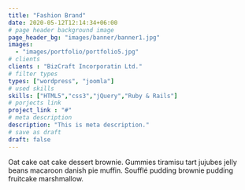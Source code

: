 ```yaml
---
title: "Fashion Brand"
date: 2020-05-12T12:14:34+06:00
# page header background image
page_header_bg: "images/banner/banner1.jpg"
images: 
  - "images/portfolio/portfolio5.jpg"
# clients
clients : "BizCraft Incorporatin Ltd."
# filter types
types: ["wordpress", "joomla"]
# used skills
skills: ["HTML5","css3","jQuery","Ruby & Rails"]
# porjects link
project_link : "#"
# meta description
description: "This is meta description."
# save as draft
draft: false
---
```


Oat cake oat cake dessert brownie. Gummies tiramisu tart jujubes jelly beans macaroon danish pie muffin. Soufflé pudding brownie pudding fruitcake marshmallow.
